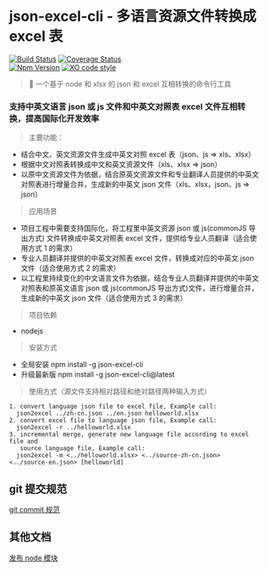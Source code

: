 # json-excel-cli - 多语言资源文件转换成 excel 表

[![Build Status](https://travis-ci.org/chandq/json2excel-cli.svg?branch=master)](https://travis-ci.org/chandq/json2excel-cli.svg?branch=master)
[![Coverage Status](https://coveralls.io/repos/github/chandq/json2excel-cli/badge.svg?branch=master)](https://coveralls.io/github/chandq/json2excel-cli?branch=master)  
[![Npm Version](https://img.shields.io/npm/v/json2excel-cli.svg)](https://www.npmjs.com/package/json2excel-cli)
[![XO code style](https://img.shields.io/badge/code_style-XO-5ed9c7.svg)](https://github.com/sindresorhus/xo)

> 🦅 一个基于 node 和 xlsx 的 json 和 excel 互相转换的命令行工具

### 支持中英文语言 json 或 js 文件和中英文对照表 excel 文件互相转换，提高国际化开发效率

> 主要功能：

- 结合中文、英文资源文件生成中英文对照 excel 表（json、js => xls、xlsx）
- 根据中文对照表转换成中文和英文资源文件（xls、xlsx => json）
- 以原中文资源文件为依据，结合原英文资源文件和专业翻译人员提供的中英文对照表进行增量合并，生成新的中英文 json 文件（xls、xlsx，json、js => json）

> 应用场景

- 项目工程中需要支持国际化，将工程里中英文资源 json 或 js(commonJS 导出方式) 文件转换成中英文对照表 excel 文件，提供给专业人员翻译（适合使用方式 1 的需求）
- 专业人员翻译并提供的中英文对照表 excel 文件，转换成对应的中英文 json 文件（适合使用方式 2 的需求）
- 以工程里持续变化的中文语言文件为依据，结合专业人员翻译并提供的中英文对照表和原英文语言 json 或 js(commonJS 导出方式)文件，进行增量合并，生成新的中英文 json 文件（适合使用方式 3 的需求）

> 项目依赖

- nodejs

> 安装方式

- 全局安装
  npm install -g json-excel-cli
- 升级最新版
  npm install -g json-excel-cli@latest

> 使用方式（源文件支持相对路径和绝对路径两种输入方式）

```
1. convert language json file to excel file, Example call:
  json2excel ../zh-cn.json ../en.json helloworld.xlsx
2. convert excel file to language json file, Example call:
  json2excel -r ../helloworld.xlsx
3. incremental merge, generate new language file according to excel file and
   source language file, Example call:
  json2excel -m <../helloworld.xlsx> <../source-zh-cn.json> <../source-en.json> [helloworld]
```

## git 提交规范

[git commit 规范](./.gitmessage.txt)

## 其他文档

[发布 node 模块](./docs/publish-node-readme.md)
